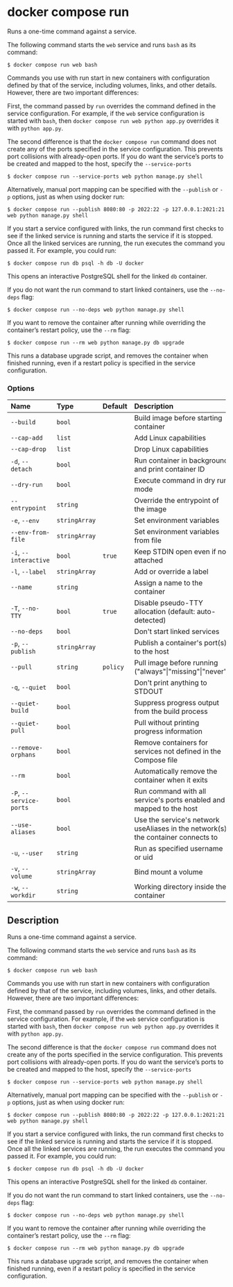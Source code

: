 # docker compose run

<!---MARKER_GEN_START-->
Runs a one-time command against a service.

The following command starts the `web` service and runs `bash` as its command:

```console
$ docker compose run web bash
```

Commands you use with run start in new containers with configuration defined by that of the service,
including volumes, links, and other details. However, there are two important differences:

First, the command passed by `run` overrides the command defined in the service configuration. For example, if the
`web` service configuration is started with `bash`, then `docker compose run web python app.py` overrides it with
`python app.py`.

The second difference is that the `docker compose run` command does not create any of the ports specified in the
service configuration. This prevents port collisions with already-open ports. If you do want the service’s ports
to be created and mapped to the host, specify the `--service-ports`

```console
$ docker compose run --service-ports web python manage.py shell
```

Alternatively, manual port mapping can be specified with the `--publish` or `-p` options, just as when using docker run:

```console
$ docker compose run --publish 8080:80 -p 2022:22 -p 127.0.0.1:2021:21 web python manage.py shell
```

If you start a service configured with links, the run command first checks to see if the linked service is running
and starts the service if it is stopped. Once all the linked services are running, the run executes the command you
passed it. For example, you could run:

```console
$ docker compose run db psql -h db -U docker
```

This opens an interactive PostgreSQL shell for the linked `db` container.

If you do not want the run command to start linked containers, use the `--no-deps` flag:

```console
$ docker compose run --no-deps web python manage.py shell
```

If you want to remove the container after running while overriding the container’s restart policy, use the `--rm` flag:

```console
$ docker compose run --rm web python manage.py db upgrade
```

This runs a database upgrade script, and removes the container when finished running, even if a restart policy is
specified in the service configuration.

### Options

| Name                    | Type          | Default  | Description                                                                      |
|:------------------------|:--------------|:---------|:---------------------------------------------------------------------------------|
| `--build`               | `bool`        |          | Build image before starting container                                            |
| `--cap-add`             | `list`        |          | Add Linux capabilities                                                           |
| `--cap-drop`            | `list`        |          | Drop Linux capabilities                                                          |
| `-d`, `--detach`        | `bool`        |          | Run container in background and print container ID                               |
| `--dry-run`             | `bool`        |          | Execute command in dry run mode                                                  |
| `--entrypoint`          | `string`      |          | Override the entrypoint of the image                                             |
| `-e`, `--env`           | `stringArray` |          | Set environment variables                                                        |
| `--env-from-file`       | `stringArray` |          | Set environment variables from file                                              |
| `-i`, `--interactive`   | `bool`        | `true`   | Keep STDIN open even if not attached                                             |
| `-l`, `--label`         | `stringArray` |          | Add or override a label                                                          |
| `--name`                | `string`      |          | Assign a name to the container                                                   |
| `-T`, `--no-TTY`        | `bool`        | `true`   | Disable pseudo-TTY allocation (default: auto-detected)                           |
| `--no-deps`             | `bool`        |          | Don't start linked services                                                      |
| `-p`, `--publish`       | `stringArray` |          | Publish a container's port(s) to the host                                        |
| `--pull`                | `string`      | `policy` | Pull image before running ("always"\|"missing"\|"never")                         |
| `-q`, `--quiet`         | `bool`        |          | Don't print anything to STDOUT                                                   |
| `--quiet-build`         | `bool`        |          | Suppress progress output from the build process                                  |
| `--quiet-pull`          | `bool`        |          | Pull without printing progress information                                       |
| `--remove-orphans`      | `bool`        |          | Remove containers for services not defined in the Compose file                   |
| `--rm`                  | `bool`        |          | Automatically remove the container when it exits                                 |
| `-P`, `--service-ports` | `bool`        |          | Run command with all service's ports enabled and mapped to the host              |
| `--use-aliases`         | `bool`        |          | Use the service's network useAliases in the network(s) the container connects to |
| `-u`, `--user`          | `string`      |          | Run as specified username or uid                                                 |
| `-v`, `--volume`        | `stringArray` |          | Bind mount a volume                                                              |
| `-w`, `--workdir`       | `string`      |          | Working directory inside the container                                           |


<!---MARKER_GEN_END-->

## Description

Runs a one-time command against a service.

The following command starts the `web` service and runs `bash` as its command:

```console
$ docker compose run web bash
```

Commands you use with run start in new containers with configuration defined by that of the service,
including volumes, links, and other details. However, there are two important differences:

First, the command passed by `run` overrides the command defined in the service configuration. For example, if the
`web` service configuration is started with `bash`, then `docker compose run web python app.py` overrides it with
`python app.py`.

The second difference is that the `docker compose run` command does not create any of the ports specified in the
service configuration. This prevents port collisions with already-open ports. If you do want the service’s ports
to be created and mapped to the host, specify the `--service-ports`

```console
$ docker compose run --service-ports web python manage.py shell
```

Alternatively, manual port mapping can be specified with the `--publish` or `-p` options, just as when using docker run:

```console
$ docker compose run --publish 8080:80 -p 2022:22 -p 127.0.0.1:2021:21 web python manage.py shell
```

If you start a service configured with links, the run command first checks to see if the linked service is running
and starts the service if it is stopped. Once all the linked services are running, the run executes the command you
passed it. For example, you could run:

```console
$ docker compose run db psql -h db -U docker
```

This opens an interactive PostgreSQL shell for the linked `db` container.

If you do not want the run command to start linked containers, use the `--no-deps` flag:

```console
$ docker compose run --no-deps web python manage.py shell
```

If you want to remove the container after running while overriding the container’s restart policy, use the `--rm` flag:

```console
$ docker compose run --rm web python manage.py db upgrade
```

This runs a database upgrade script, and removes the container when finished running, even if a restart policy is
specified in the service configuration.
